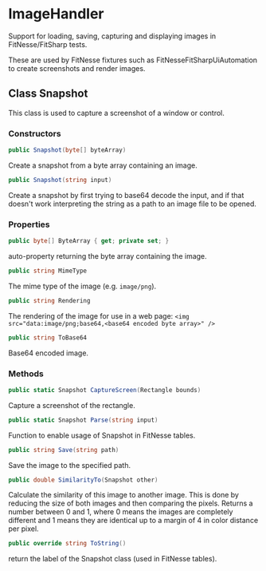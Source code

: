 # ImageHandler
Support for loading, saving, capturing and displaying images in FitNesse/FitSharp tests.

These are used by FitNesse fixtures such as FitNesseFitSharpUiAutomation to create screenshots and render images.

## Class Snapshot

This class is used to capture a screenshot of a window or control.

### Constructors

```csharp
public Snapshot(byte[] byteArray)
```
Create a snapshot from a byte array containing an image.

```csharp
public Snapshot(string input)
```
Create a snapshot by first trying to base64 decode the input, and if that doesn't work interpreting the string as a path to an image file to be opened.

### Properties

```csharp
public byte[] ByteArray { get; private set; }
```
auto-property returning the byte array containing the image.

```csharp
public string MimeType
```
The mime type of the image (e.g. `image/png`).

```csharp
public string Rendering
```
The rendering of the image for use in a web page: `<img src="data:image/png;base64,<base64 encoded byte array>" />`

```csharp
public string ToBase64
```
Base64 encoded image.

### Methods
```csharp
public static Snapshot CaptureScreen(Rectangle bounds)
```
Capture a screenshot of the rectangle.

```csharp
public static Snapshot Parse(string input)
```
Function to enable usage of Snapshot in FitNesse tables.

```csharp
public string Save(string path)
```
Save the image to the specified path.

```csharp
public double SimilarityTo(Snapshot other)
```
Calculate the similarity of this image to another image.
This is done by reducing the size of both images and then comparing the pixels.
Returns a number between 0 and 1, where 0 means the images are completely different and 1 means they are identical
up to a margin of 4 in color distance per pixel.

```csharp
public override string ToString()
```
return the label of the Snapshot class (used in FitNesse tables).

